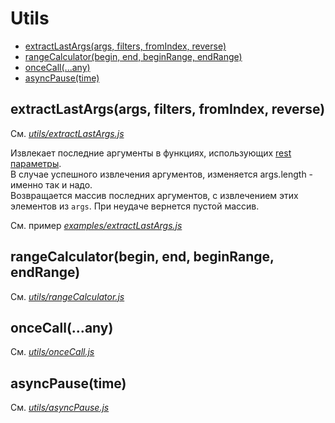 
# Utils

- [extractLastArgs(args, filters, fromIndex, reverse)](#extractlastargsargs-filters-fromindex-reverse)
- [rangeCalculator(begin, end, beginRange, endRange)](#rangecalculatorbegin-end-beginrange-endrange)
- [onceCall(...any)](#oncecallany)
- [asyncPause(time)](#asyncpausetime)

## extractLastArgs(args, filters, fromIndex, reverse)

См. [_utils/extractLastArgs.js_](../utils/extractLastArgs.js)

Извлекает последние аргументы в функциях, использующих [rest параметры](https://developer.mozilla.org/en-US/docs/Web/JavaScript/Reference/Functions/rest_parameters).  
В случае успешного извлечения аргументов, изменяется args.length - именно так и надо.  
Возвращается массив последних аргументов, с извлечением этих элементов из `args`. При неудаче вернется пустой массив.

См. пример [_examples/extractLastArgs.js_](./../examples/extractLastArgs.js)

## rangeCalculator(begin, end, beginRange, endRange)

См. [_utils/rangeCalculator.js_](../utils/rangeCalculator.js)

## onceCall(...any)

См. [_utils/onceCall.js_](../utils/onceCall.js)

## asyncPause(time)

См. [_utils/asyncPause.js_](../utils/asyncPause.js)
